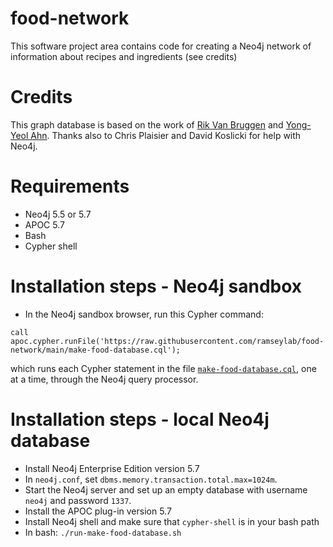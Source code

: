 # food-network
This software project area contains code for creating a Neo4j network of information about recipes and ingredients (see credits)

# Credits
This graph database is based on the work of 
[Rik Van Bruggen](https://blog.bruggen.com/2013/12/fascinating-food-networks-in-neo4j.html) 
and
[Yong-Yeol Ahn](http://www.yongyeol.com).
Thanks also to Chris Plaisier and David Koslicki for help with Neo4j.

# Requirements
- Neo4j 5.5 or 5.7
- APOC 5.7
- Bash
- Cypher shell

# Installation steps - Neo4j sandbox

- In the Neo4j sandbox browser, run this Cypher command:

```
call apoc.cypher.runFile('https://raw.githubusercontent.com/ramseylab/food-network/main/make-food-database.cql');
```

which runs each Cypher statement in the file [`make-food-database.cql`](https://github.com/ramseylab/food-network/blob/main/make-food-database.cql), one at a time, through the Neo4j query processor.

# Installation steps - local Neo4j database

- Install Neo4j Enterprise Edition version 5.7
- In `neo4j.conf`, set `dbms.memory.transaction.total.max=1024m`.
- Start the Neo4j server and set up an empty database with username `neo4j` and password `1337`.
- Install the APOC plug-in version 5.7
- Install Neo4j shell and make sure that `cypher-shell` is in your bash path
- In bash: `./run-make-food-database.sh`


